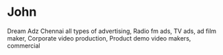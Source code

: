 # John
Dream Adz Chennai all types of advertising, Radio fm ads, TV ads, ad film maker, Corporate video production, Product demo video makers, commercial
